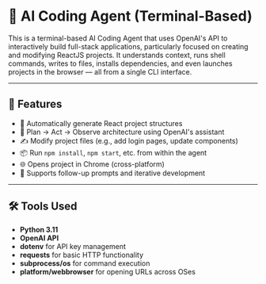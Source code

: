 # 🧠 AI Coding Agent (Terminal-Based)

This is a terminal-based AI Coding Agent that uses OpenAI's API to interactively build full-stack applications, particularly focused on creating and modifying ReactJS projects. It understands context, runs shell commands, writes to files, installs dependencies, and even launches projects in the browser — all from a single CLI interface.

---

## 🚀 Features

- 📁 Automatically generate React project structures
- 🧠 Plan → Act → Observe architecture using OpenAI's assistant
- ✍️ Modify project files (e.g., add login pages, update components)
- 📦 Run `npm install`, `npm start`, etc. from within the agent
- 🌐 Opens project in Chrome (cross-platform)
- 🔄 Supports follow-up prompts and iterative development

---

## 🛠️ Tools Used

- **Python 3.11**
- **OpenAI API**
- **dotenv** for API key management
- **requests** for basic HTTP functionality
- **subprocess/os** for command execution
- **platform/webbrowser** for opening URLs across OSes
